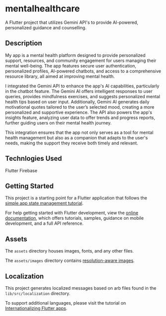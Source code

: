 # mentalhealthcare

A Flutter project that utilizes Gemini API's to provide AI-powered, personalized guidance and counselling.

## Description
My app is a mental health platform designed to provide personalized support, resources, and community engagement
for users managing their mental well-being. The app features secure user authentication, personalized profiles, 
AI-powered chatbots, and access to a comprehensive resource library, all aimed at improving mental health.

I integrated the Gemini API to enhance the app's AI capabilities, particularly in the chatbot feature.
The Gemini AI offers intelligent responses to user queries, provides mindfulness exercises, and suggests
personalized mental health tips based on user input. Additionally, Gemini AI generates daily motivational
quotes tailored to the user’s selected mood, creating a more personalized and supportive experience.
The API also powers the app's insights feature, analyzing user data to offer trends and progress reports,
further guiding users on their mental health journey.

This integration ensures that the app not only serves as a tool for mental health management but also as a 
companion that adapts to the user's needs, making the support they receive both timely and relevant.

## Technlogies Used
Flutter
Firebase

## Getting Started

This project is a starting point for a Flutter application that follows the
[simple app state management
tutorial](https://flutter.dev/to/state-management-sample).

For help getting started with Flutter development, view the
[online documentation](https://docs.flutter.dev), which offers tutorials,
samples, guidance on mobile development, and a full API reference.

## Assets

The `assets` directory houses images, fonts, and any other files.

The `assets/images` directory contains [resolution-aware
images](https://flutter.dev/to/resolution-aware-images).

## Localization

This project generates localized messages based on arb files found in
the `lib/src/localization` directory.

To support additional languages, please visit the tutorial on
[Internationalizing Flutter apps](https://flutter.dev/to/internationalization).
